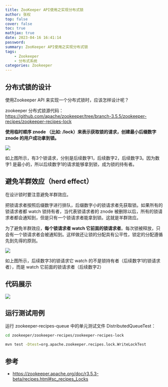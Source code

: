 ```yaml
---
title: ZooKeeper API使用之实现分布式锁
author: 张权
top: false
cover: false
toc: true
mathjax: true
date: 2023-04-16 16:41:14
password:
summary: ZooKeeper API使用之实现分布式锁
tags:
	- Zookeeper
	- 分布式系统
categories: Zookeeper
---
```


## 分布式锁的设计

使用Zookeeper API 来实现一个分布式锁时，应该怎样设计呢？

 zookeeper 分布式锁源代码：https://github.com/apache/zookeeper/tree/branch-3.5.5/zookeeper-recipes/zookeeper-recipes-lock

**使用临时顺序 znode （比如: /lock）来表示获取锁的请求，创建最小后缀数字 znode 的用户成功拿到锁。**

![](https://cdn.jsdelivr.net/gh/dendi875/images/PicGo/20230326173446.png)

如上图所示，有3个锁请求，分别是后续数字1，后续数字2，后续数字3。因为数字1 是最小的，所以后续数字1的请求能够拿到锁，成为锁的持有者。

## 避免羊群效应（herd effect）

在设计锁时要注意避免羊群效应。

把锁请求者按照后缀数字进行排队，后缀数字小的锁请求者先获取锁。如果所有的锁请求者都 watch 锁持有者，当代表锁请求者的 znode 被删除以后，所有的锁请求者都会通知到，但是只有一个锁请求者能拿到锁。这就是羊群效应。

为了避免羊群效应，**每个锁请求者 watch 它前面的锁请求者**。每次锁被释放，只会有一个锁请求者会被通知到。这样做还让锁的分配具有公平性，锁定的分配遵循先到先得的原则。

![](https://cdn.jsdelivr.net/gh/dendi875/images/PicGo/20230326173900.png)

如上图所示，后续数字3的锁请求它 watch 的不是锁持有者（后续数字1的锁请求者），而是 watch 它前面的锁请求者（后续数字2）

## 代码展示

![](https://cdn.jsdelivr.net/gh/dendi875/images/PicGo/20230326174605.png)

## 运行测试用例

运行 zookeeper-recipes-queue 中的单元测试文件 DistributedQueueTest：

```bash
cd zookeeper/zookeeper-recipes/zookeeper-recipes-lock

mvn test -Dtest=org.apache.zookeeper.recipes.lock.WriteLockTest
```

## 参考

* https://zookeeper.apache.org/doc/r3.5.3-beta/recipes.html#sc_recipes_Locks